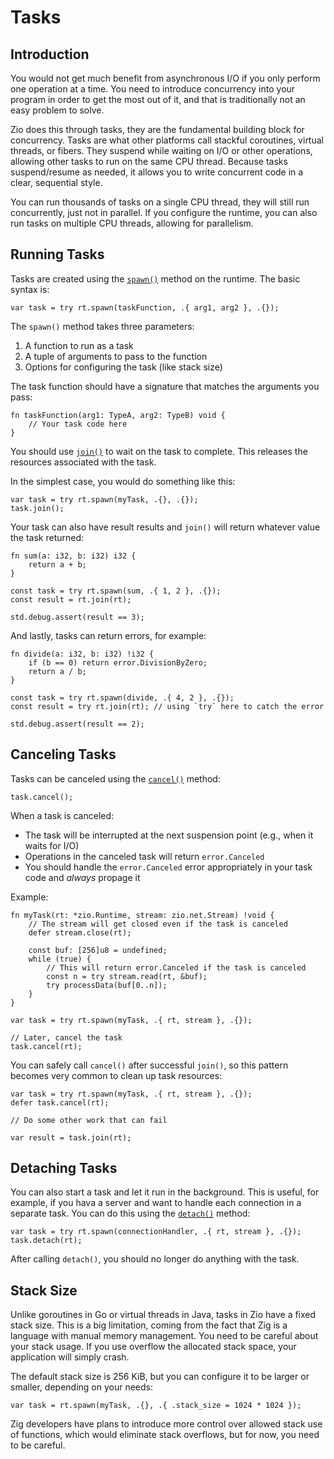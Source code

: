 # Tasks

## Introduction

You would not get much benefit from asynchronous I/O if you only perform one operation at a time.
You need to introduce concurrency into your program in order to get the most out of it,
and that is traditionally not an easy problem to solve.

Zio does this through tasks, they are the fundamental building block for concurrency.
Tasks are what other platforms call stackful coroutines, virtual threads, or fibers.
They suspend while waiting on I/O or other operations, allowing other tasks to run on the same CPU thread.
Because tasks suspend/resume as needed, it allows you to write concurrent code in a clear, sequential style.

You can run thousands of tasks on a single CPU thread, they will still run concurrently, just not in parallel.
If you configure the runtime, you can also run tasks on multiple CPU threads, allowing for parallelism.

## Running Tasks

Tasks are created using the [`spawn()`](/zio/apidocs/#zio.runtime.Runtime.spawn) method on the runtime. The basic syntax is:

```zig
var task = try rt.spawn(taskFunction, .{ arg1, arg2 }, .{});
```

The `spawn()` method takes three parameters:

1. A function to run as a task
2. A tuple of arguments to pass to the function
3. Options for configuring the task (like stack size)

The task function should have a signature that matches the arguments you pass:

```zig
fn taskFunction(arg1: TypeA, arg2: TypeB) void {
    // Your task code here
}
```

You should use [`join()`](/zio/apidocs/#zio.runtime.JoinHandle.join) to wait on the task to complete. This releases the resources associated with the task.

In the simplest case, you would do something like this:

```zig
var task = try rt.spawn(myTask, .{}, .{});
task.join();
```

Your task can also have result results and `join()` will return whatever value the task returned:

```zig
fn sum(a: i32, b: i32) i32 {
    return a + b;
}

const task = try rt.spawn(sum, .{ 1, 2 }, .{});
const result = rt.join(rt);

std.debug.assert(result == 3);
```

And lastly, tasks can return errors, for example:

```zig
fn divide(a: i32, b: i32) !i32 {
    if (b == 0) return error.DivisionByZero;
    return a / b;
}

const task = try rt.spawn(divide, .{ 4, 2 }, .{});
const result = try rt.join(rt); // using `try` here to catch the error

std.debug.assert(result == 2);
```

## Canceling Tasks

Tasks can be canceled using the [`cancel()`](/zio/apidocs/#zio.runtime.JoinHandle.cancel) method:

```zig
task.cancel();
```

When a task is canceled:
- The task will be interrupted at the next suspension point (e.g., when it waits for I/O)
- Operations in the canceled task will return `error.Canceled`
- You should handle the `error.Canceled` error appropriately in your task code and *always* propage it

Example:

```zig
fn myTask(rt: *zio.Runtime, stream: zio.net.Stream) !void {
    // The stream will get closed even if the task is canceled
    defer stream.close(rt);

    const buf: [256]u8 = undefined;
    while (true) {
        // This will return error.Canceled if the task is canceled
        const n = try stream.read(rt, &buf);
        try processData(buf[0..n]);
    }
}

var task = try rt.spawn(myTask, .{ rt, stream }, .{});

// Later, cancel the task
task.cancel(rt);
```

You can safely call `cancel()` after successful `join()`, so this pattern becomes very common to clean up task resources:

```zig
var task = try rt.spawn(myTask, .{ rt, stream }, .{});
defer task.cancel(rt);

// Do some other work that can fail

var result = task.join(rt);
```

## Detaching Tasks

You can also start a task and let it run in the background. This is useful, for example, if you hava a server and want
to handle each connection in a separate task. You can do this using the [`detach()`](/zio/apidocs/#zio.runtime.JoinHandle.detach) method:

```zig
var task = try rt.spawn(connectionHandler, .{ rt, stream }, .{});
task.detach(rt);
```

After calling `detach()`, you should no longer do anything with the task.

## Stack Size

Unlike goroutines in Go or virtual threads in Java, tasks in Zio have a fixed stack size. This is a big limitation,
coming from the fact that Zig is a language with manual memory management. 
You need to be careful about your stack usage. If you use overflow the allocated stack space, 
your application will simply crash.

The default stack size is 256 KiB, but you can configure it to be larger or smaller, depending on your needs:

```zig
var task = rt.spawn(myTask, .{}, .{ .stack_size = 1024 * 1024 });
```

Zig developers have plans to introduce more control over allowed stack use of functions,
which would eliminate stack overflows, but for now, you need to be careful.
